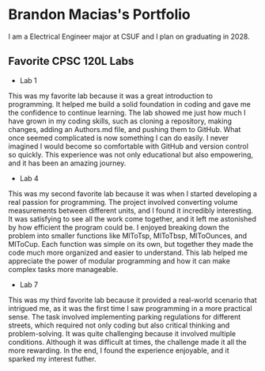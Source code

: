 
# Brandon Macias's Portfolio

I am a Electrical Engineer major at CSUF and I plan on graduating in 2028.

## Favorite CPSC 120L Labs

* Lab 1

 This was my favorite lab because it was a great introduction to programming. It helped me build a solid foundation in coding and gave me the confidence to continue learning. The lab showed me just how much I have grown in my coding skills, such as cloning a repository, making changes, adding an Authors.md file, and pushing them to GitHub. What once seemed complicated is now something I can do easily. I never imagined I would become so comfortable with GitHub and version control so quickly. This experience was not only educational but also empowering, and it has been an amazing journey.

* Lab 4

 This was my second favorite lab because it was when I started developing a real passion for programming. The project involved converting volume measurements between different units, and I found it incredibly interesting. It was satisfying to see all the work come together, and it left me astonished by how efficient the program could be. I enjoyed breaking down the problem into smaller functions like MlToTsp, MlToTbsp, MlToOunces, and MlToCup. Each function was simple on its own, but together they made the code much more organized and easier to understand. This lab helped me appreciate the power of modular programming and how it can make complex tasks more manageable.

* Lab 7

 This was my third favorite lab because it provided a real-world scenario that intrigued me, as it was the first time I saw programming in a more practical sense. The task involved implementing parking regulations for different streets, which required not only coding but also critical thinking and problem-solving. It was quite challenging because it involved multiple conditions. Although it was difficult at times, the challenge made it all the more rewarding. In the end, I found the experience enjoyable, and it sparked my interest futher.
